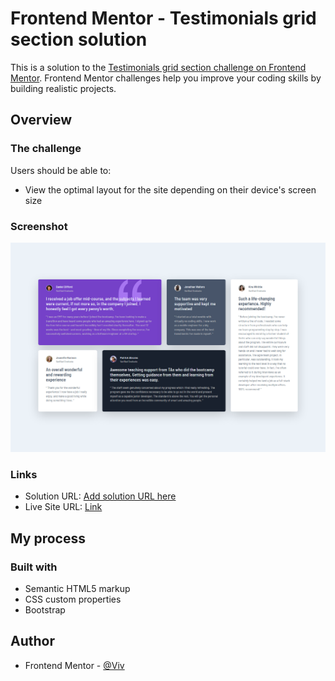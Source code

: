 # Frontend Mentor - Testimonials grid section solution

This is a solution to the [Testimonials grid section challenge on Frontend Mentor](https://www.frontendmentor.io/challenges/testimonials-grid-section-Nnw6J7Un7). Frontend Mentor challenges help you improve your coding skills by building realistic projects.

## Overview

### The challenge

Users should be able to:

- View the optimal layout for the site depending on their device's screen size

### Screenshot

![screenshot](screenshot.png)

### Links

- Solution URL: [Add solution URL here](https://your-solution-url.com)
- Live Site URL: [Link](https://your-live-site-url.com](https://b-viv.github.io/testimonials/))

## My process

### Built with

- Semantic HTML5 markup
- CSS custom properties
- Bootstrap

## Author

- Frontend Mentor - [@Viv](https://www.frontendmentor.io/profile/yourusername](https://www.frontendmentor.io/profile/b-viv)https://www.frontendmentor.io/profile/b-viv)
